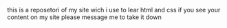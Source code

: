 this is a reposetori of my site wich i use to lear html and css
if you see your content on my site please message me to take it down

